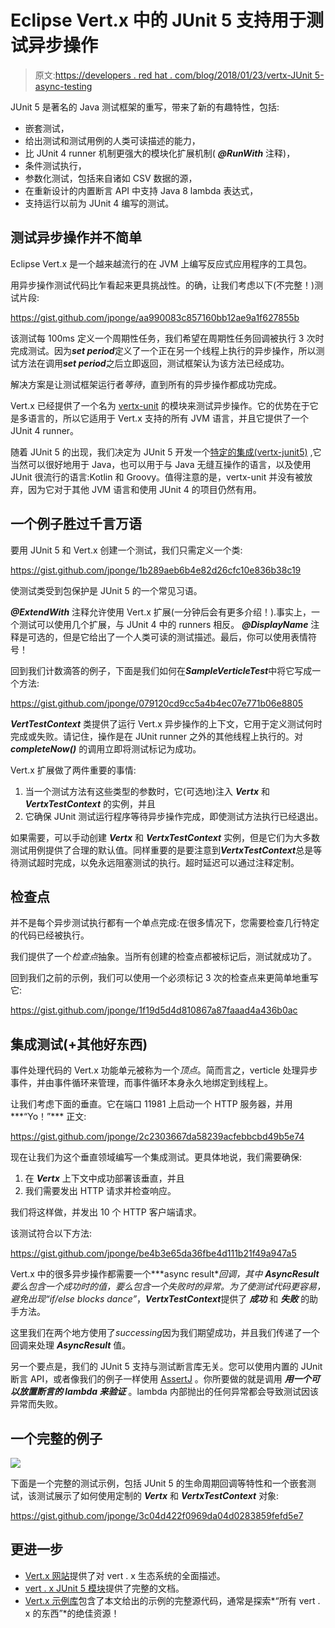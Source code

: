 # Eclipse Vert.x 中的 JUnit 5 支持用于测试异步操作

> 原文:[https://developers . red hat . com/blog/2018/01/23/vertx-JUnit 5-async-testing](https://developers.redhat.com/blog/2018/01/23/vertx-junit5-async-testing)

JUnit 5 是著名的 Java 测试框架的重写，带来了新的有趣特性，包括:

*   嵌套测试，
*   给出测试和测试用例的人类可读描述的能力，
*   比 JUnit 4 runner 机制更强大的模块化扩展机制( ***@RunWith*** 注释)，
*   条件测试执行，
*   参数化测试，包括来自诸如 CSV 数据的源，
*   在重新设计的内置断言 API 中支持 Java 8 lambda 表达式，
*   支持运行以前为 JUnit 4 编写的测试。

## 测试异步操作并不简单

Eclipse Vert.x 是一个越来越流行的在 JVM 上编写反应式应用程序的工具包。

用异步操作测试代码比乍看起来更具挑战性。的确，让我们考虑以下(不完整！)测试片段:

https://gist.github.com/jponge/aa990083c857160bb12ae9a1f627855b

该测试每 100ms 定义一个周期性任务，我们希望在周期性任务回调被执行 3 次时完成测试。因为***set period***定义了一个正在另一个线程上执行的异步操作，所以测试方法在调用***set period***之后立即返回，测试框架认为该方法已经成功。

解决方案是让测试框架运行者*等待*，直到所有的异步操作都成功完成。

Vert.x 已经提供了一个名为 [vertx-unit](https://github.com/vert-x3/vertx-unit/) 的模块来测试异步操作。它的优势在于它是多语言的，所以它适用于 Vert.x 支持的所有 JVM 语言，并且它提供了一个 JUnit 4 runner。

随着 JUnit 5 的出现，我们决定为 JUnit 5 开发一个[特定的集成(vertx-junit5)](https://github.com/vert-x3/vertx-junit5) ,它当然可以很好地用于 Java，也可以用于与 Java 无缝互操作的语言，以及使用 JUnit 很流行的语言:Kotlin 和 Groovy。值得注意的是，vertx-unit 并没有被放弃，因为它对于其他 JVM 语言和使用 JUnit 4 的项目仍然有用。

## 一个例子胜过千言万语

要用 JUnit 5 和 Vert.x 创建一个测试，我们只需定义一个类:

https://gist.github.com/jponge/1b289aeb6b4e82d26cfc10e836b38c19

使测试类受到包保护是 JUnit 5 的一个常见习语。

***@ExtendWith*** 注释允许使用 Vert.x 扩展(一分钟后会有更多介绍！).事实上，一个测试可以使用几个扩展，与 JUnit 4 中的 runners 相反。 ***@DisplayName*** 注释是可选的，但是它给出了一个人类可读的测试描述。最后，你可以使用表情符号！

回到我们计数滴答的例子，下面是我们如何在***SampleVerticleTest***中将它写成一个方法:

https://gist.github.com/jponge/079120cd9cc5a4b4ec07e771b06e8805

***VertTestContext*** 类提供了运行 Vert.x 异步操作的上下文，它用于定义测试何时完成或失败。请记住，操作是在 JUnit runner 之外的其他线程上执行的。对 ***completeNow()*** 的调用立即将测试标记为成功。

Vert.x 扩展做了两件重要的事情:

1.  当一个测试方法有这些类型的参数时，它(可选地)注入 ***Vertx*** 和 ***VertxTestContext*** 的实例，并且
2.  它确保 JUnit 测试运行程序等待异步操作完成，即使测试方法执行已经退出。

如果需要，可以手动创建 ***Vertx*** 和 ***VertxTestContext*** 实例，但是它们为大多数测试用例提供了合理的默认值。同样重要的是要注意到***VertxTestContext***总是等待测试超时完成，以免永远阻塞测试的执行。超时延迟可以通过注释定制。

## 检查点

并不是每个异步测试执行都有一个单点完成:在很多情况下，您需要检查几行特定的代码已经被执行。

我们提供了一个*检查点*抽象。当所有创建的检查点都被标记后，测试就成功了。

回到我们之前的示例，我们可以使用一个必须标记 3 次的检查点来更简单地重写它:

https://gist.github.com/jponge/1f19d5d4d810867a87faaad4a436b0ac

## 集成测试(+其他好东西)

事件处理代码的 Vert.x 功能单元被称为一个*顶点*。简而言之，verticle 处理异步事件，并由事件循环来管理，而事件循环本身永久地绑定到线程上。

让我们考虑下面的垂直。它在端口 11981 上启动一个 HTTP 服务器，并用***“Yo！”*** 正文:

https://gist.github.com/jponge/2c2303667da58239acfebbcbd49b5e74

现在让我们为这个垂直领域编写一个集成测试。更具体地说，我们需要确保:

1.  在 ***Vertx*** 上下文中成功部署该垂直，并且
2.  我们需要发出 HTTP 请求并检查响应。

我们将这样做，并发出 10 个 HTTP 客户端请求。

该测试符合以下方法:

https://gist.github.com/jponge/be4b3e65da36fbe4d111b21f49a947a5

Vert.x 中的很多异步操作都需要一个***async result<T>***回调，其中 ***AsyncResult*** 要么包含一个成功时的值，要么包含一个失败时的异常。为了使测试代码更容易，避免出现*“if/else blocks dance”*，***VertxTestContext***提供了 ***成功*** 和 ***失败*** 的助手方法。

这里我们在两个地方使用了*successing*因为我们期望成功，并且我们传递了一个回调来处理 ***AsyncResult*** 值。

另一个要点是，我们的 JUnit 5 支持与测试断言库无关。您可以使用内置的 JUnit 断言 API，或者像我们的例子一样使用 [AssertJ](http://joel-costigliola.github.io/assertj/) 。你所要做的就是调用 ***用一个可以放置断言的 lambda 来验证*** 。lambda 内部抛出的任何异常都会导致测试因该异常而失败。

## 一个完整的例子

![](../Images/f1ca205c7f22ba4110abb31a4571b17d.png)

下面是一个完整的测试示例，包括 JUnit 5 的生命周期回调等特性和一个嵌套测试，该测试展示了如何使用定制的 ***Vertx*** 和 ***VertxTestContext*** 对象:

https://gist.github.com/jponge/3c04d422f0969da04d0283859fefd5e7

## 更进一步

*   [Vert.x 网站](http://vertx.io/)提供了对 vert . x 生态系统的全面描述。
*   [vert . x JUnit 5 模块](https://github.com/vert-x3/vertx-junit5)提供了完整的文档。
*   [Vert.x 示例库](https://github.com/vert-x3/vertx-examples)包含了本文给出的示例的完整源代码，通常是探索*“所有 vert . x 的东西”*的绝佳资源！